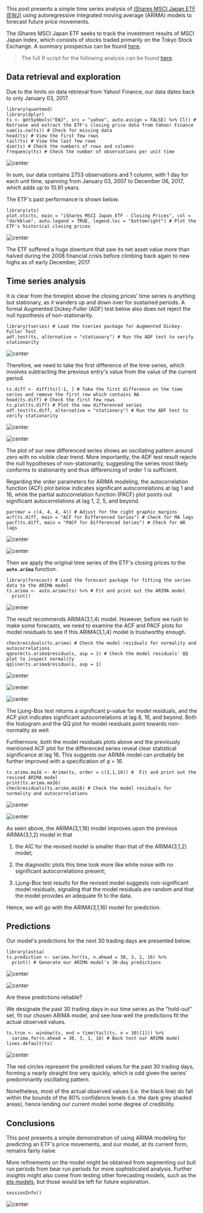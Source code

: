 This post presents a simple time series analysis of [iShares MSCI Japan ETF (EWJ)](https://www.ishares.com/us/products/239665/ishares-msci-japan-etf) using autoregressive integrated moving average (ARIMA) models to forecast future price movements.

The iShares MSCI Japan ETF seeks to track the investment results of MSCI Japan Index, which consists of stocks traded primarily on the Tokyo Stock Exchange. A summary prospectus can be found [here](https://www.ishares.com/us/library/stream-document?stream=reg&product=WEBXJPY&shareClass=NA&documentId=925856~926146~926374~1180074~1242907&iframeUrlOverride=%2Fus%2Fliterature%2Fsummary-prospectus%2Fsp-ishares-msci-japan-etf-8-31.pdf).

> The full R script for the following analysis can be found [here](http://roywangtw.github.io/files/2017-12-07-Forecasting-Price-Movements-of-iShares-MSCI-Japan-ETF.nb.html).

## Data retrieval and exploration

Due to the limits on data retrieval from Yahoo! Finance, our data dates back to only January 03, 2017.

```
library(quantmod) 
library(dplyr) 
ts <- getSymbols("EWJ", src = "yahoo", auto.assign = FALSE) %>% Cl() # Retrieve and extract the ETF's closing price data from Yahoo! Finance
sum(is.na(ts)) # Check for missing data
head(ts) # View the first few rows
tail(ts) # View the last few rows
dim(ts) # Check the numbers of rows and columns
frequency(ts) # Check the number of observations per unit time
```

![center](http://roywangtw.github.io/images/2017-12-07-load-examine-raw-data.png)

In sum, our data contains 2753 observations and 1 column, with 1 day for each unit time, spanning from January 03, 2007 to December 06, 2017, which adds up to 10.91 years.

The ETF's past performance is shown below.

```
library(xts)
plot.xts(ts, main = "iShares MSCI Japan ETF - Closing Prices", col = "darkblue", auto.legend = TRUE, legend.loc = "bottomright") # Plot the ETF's historical closing prices
```

![center](http://roywangtw.github.io/images/2017-12-07-ETF-timeplot.png)

The ETF suffered a huge downturn that saw its net asset value more than halved during the 2008 financial crisis before climbing back again to new highs as of early December, 2017.

## Time series analysis

It is clear from the timeplot above the closing prices' time series is anything but stationary, as it wanders up and down over for sustained periods. A formal Augmented Dickey-Fuller (ADF) test below also does not reject the null hypothesis of non-stationarity.

```
library(tseries) # Load the tseries package for Augmented Dickey-Fuller Test
adf.test(ts, alternative = "stationary") # Run the ADF test to verify stationarity
```

![center](http://roywangtw.github.io/images/2017-12-07-ADF-test.png)

Therefore, we need to take the first difference of the time series, which involves subtracting the previous entry's value from the value of the current period.

```
ts.diff <- diff(ts)[-1, ] # Take the first difference on the time series and remove the first row which contains NA
head(ts.diff) # Check the first few rows
ts.plot(ts.diff) # Plot the new differenced series
adf.test(ts.diff, alternative = "stationary") # Run the ADF test to verify stationarity
```

![center](http://roywangtw.github.io/images/2017-12-07-load-examine-differenced-series.png)

![center](http://roywangtw.github.io/images/2017-12-07-differenced-series-plot.png)

The plot of our new differenced series shows an oscillating pattern around zero with no visible clear trend. More importantly, the ADF test result rejects the null hypotheses of non-stationarity, suggesting the series most likely conforms to stationarity and thus differencing of order 1 is sufficient.

Regarding the order parameters for ARIMA modeling, the autocorrelation function (ACF) plot below indicates significant autocorrelations at lag 1 and 16, while the partial autocorrelation function (PACF) plot points out significant autocorrelations at lag 1, 2, 5, and beyond.

```
par(mar = c(4, 4, 4, 4)) # Adjust for the right graphic margins
acf(ts.diff, main = "ACF for Differenced Series") # Check for MA lags
pacf(ts.diff, main = "PACF for Differenced Series") # Check for AR lags
```

![center](http://roywangtw.github.io/images/2017-12-07-ACF-differenced-series.png)

![center](http://roywangtw.github.io/images/2017-12-07-PACF-differenced-series.png)

Then we apply the original time series of the ETF's closing prices to the **`auto.arima`** function.

```
library(forecast) # Load the forecast package for fitting the series data to the ARIMA model
ts.arima <- auto.arima(ts) %>% # Fit and print out the ARIMA model
  print()
```

![center](http://roywangtw.github.io/images/2017-12-07-ARIMA-first-model.png)

The result recommends ARIMA(3,1,4) model. However, before we rush to make some forecasts, we need to examine the ACF and PACF plots for model residuals to see if this ARIMA(3,1,4) model is trustworthy enough.

```
checkresiduals(ts.arima) # Check the model residuals for normality and autocorrelations
qqnorm(ts.arima$residuals, asp = 1) # Check the model residuals' QQ plot to inspect normality
qqline(ts.arima$residuals, asp = 1)
```

![center](http://roywangtw.github.io/images/2017-12-07-ARIMA-first-model-Ljung-test.png)


![center](http://roywangtw.github.io/images/2017-12-07-ARIMA-first-model-residuals.png)


![center](http://roywangtw.github.io/images/2017-12-07-ARIMA-first-model-qqplot.png)

The Ljung-Box test returns a significant p-value for model residuals, and the ACF plot indicates significant autocorrelations at lag 8, 16, and beyond. Both the histogram and the QQ plot for model residuals point towards non-normality as well.

Furthermore, both the model residuals plots above and the previously mentioned ACF plot for the differenced series reveal clear statistical significance at lag 16. This suggests our ARIMA model can probably be further improved with a specification of *q = 16*.

```
ts.arima.ma16 <- Arima(ts, order = c(3,1,16)) #  Fit and print out the revised ARIMA model
print(ts.arima.ma16)
checkresiduals(ts.arima.ma16) # Check the model residuals for normality and autocorrelations
```

![center](http://roywangtw.github.io/images/2017-12-07-ARIMA-revised-model.png)


![center](http://roywangtw.github.io/images/2017-12-07-ARIMA-revised-model-residuals.png)

As seen above, the ARIMA(3,1,16) model improves upon the previous ARIMA(3,1,2) model in that

1. the AIC for the revised model is smaller than that of the ARIMA(3,1,2) model;

2. the diagnostic plots this time look more like white noise with no significant autocorrelations present;

3. Ljung-Box test results for the revised model suggests non-significant model residuals, signaling that the model residuals are random and that the model provides an adequate fit to the data. 

Hence, we will go with the *ARIMA(3,1,16)* model for prediction.

## Predictions

Our model's predictions for the next 30 trading days are presented below.

```
library(astsa)
ts.prediction <- sarima.for(ts, n.ahead = 30, 3, 1, 16) %>% 
  print() # Generate our ARIMA model's 30-day predictions
```

![center](http://roywangtw.github.io/images/2017-12-07-ARIMA-revised-model-predictions-numbers.png)


![center](http://roywangtw.github.io/images/2017-12-07-ARIMA-revised-model-predictions-plot.png)

Are these predictions reliable?

We designate the past 30 trading days in our time series as the "hold-out" set, fit our chosen ARIMA model, and see how well the predictions fit the actual observed values.

```
ts.trun <- window(ts, end = time(tail(ts, n = 30)[1])) %>% 
  sarima.for(n.ahead = 30, 3, 1, 16) # Back test our ARIMA model
lines.default(ts)
```

![center](roywangtw.github.io/images/2017-12-07-ARIMA-revised-model-backtest-plot.png)

The red circles represent the predicted values for the past 30 trading days, forming a nearly straight line very quickly, which is odd given the series' predominantly oscillating pattern. 

Nonetheless, most of the actual observed values (i.e. the black line) do fall within the bounds of the 80% confidence levels (i.e. the dark grey shaded areas), hence lending our current model some degree of credibility. 

## Conclusions

This post presents a simple demonstration of using ARIMA modeling for predicting an ETF's price movements, and our model, at its current form, remains fairly naive. 

More refinements on the model might be obtained from segmenting out bull run periods from bear run periods for more sophisticated analysis. Further insights might also come from testing other forecasting models, such as the [ets models](https://ellisp.github.io/blog/2016/11/27/ets-friends), but those would be left for future exploration.

```
sessionInfo()
```

![center](http://roywangtw.github.io/images/2017-12-07-sessioninfo.png)
